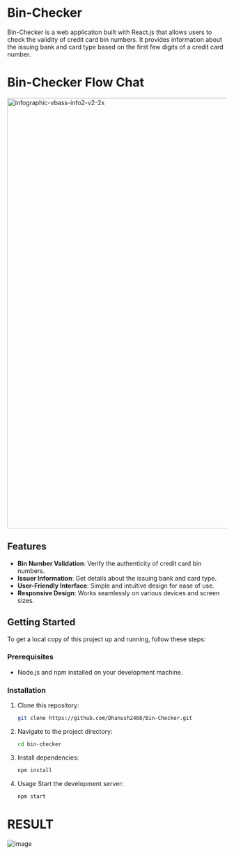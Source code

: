# Bin-Checker

Bin-Checker is a web application built with React.js that allows users to check the validity of credit card bin numbers. It provides information about the issuing bank and card type based on the first few digits of a credit card number.

# Bin-Checker Flow Chat
<img width="989" alt="infographic-vbass-info2-v2-2x" src="https://github.com/Dhanush2468/Bin-Checker/assets/112778628/eefa0311-afba-4ad4-87de-29e631b5a8e9">



## Features

- **Bin Number Validation**: Verify the authenticity of credit card bin numbers.
- **Issuer Information**: Get details about the issuing bank and card type.
- **User-Friendly Interface**: Simple and intuitive design for ease of use.
- **Responsive Design**: Works seamlessly on various devices and screen sizes.

## Getting Started

To get a local copy of this project up and running, follow these steps:

### Prerequisites

- Node.js and npm installed on your development machine.

### Installation

1. Clone this repository:

   ```bash
   git clone https://github.com/Dhanush2468/Bin-Checker.git
2. Navigate to the project directory:
    ```bash
    cd bin-checker
3. Install dependencies:
    ```bash
    npm install

4. Usage
    Start the development server:
    ```bash
    npm start

# RESULT 

![image](https://github.com/Dhanush2468/Bin-Checker/assets/112778628/e7eebb0e-1c30-441b-9be9-716c0285f2a7)
